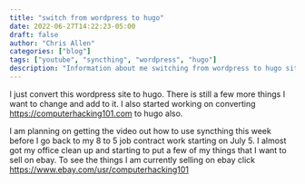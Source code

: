 ```yaml
---
title: "switch from wordpress to hugo"
date: 2022-06-27T14:22:23-05:00
draft: false
author: "Chris Allen"
categories: ["blog"]
tags: ["youtube", "syncthing", "wordpress", "hugo"]
description: "Information about me switching from wordpress to hugo site"
---
```

I just convert this wordpress site to hugo.  There is still a few more things I want to change and add to it.  I also started working on converting <https://computerhacking101.com> to hugo also.

I am planning on getting the video out how to use syncthing this week before I go back to my 8 to 5 job contract work starting on July 5.   I almost got my office clean up and starting to put a few of my things that I want to sell on ebay.  To see the things I am currently selling on ebay click <https://www.ebay.com/usr/computerhacking101>
